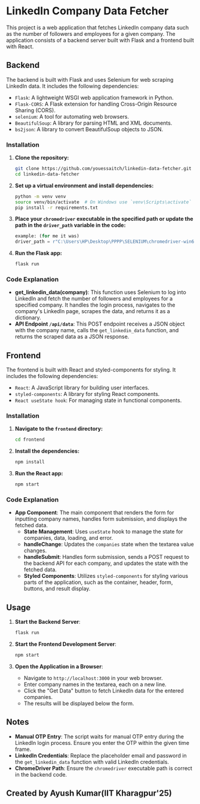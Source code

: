 # LinkedIn Company Data Fetcher

This project is a web application that fetches LinkedIn company data such as the number of followers and employees for a given company. The application consists of a backend server built with Flask and a frontend built with React.

## Backend

The backend is built with Flask and uses Selenium for web scraping LinkedIn data. It includes the following dependencies:

- `Flask`: A lightweight WSGI web application framework in Python.
- `Flask-CORS`: A Flask extension for handling Cross-Origin Resource Sharing (CORS).
- `selenium`: A tool for automating web browsers.
- `BeautifulSoup`: A library for parsing HTML and XML documents.
- `bs2json`: A library to convert BeautifulSoup objects to JSON.

### Installation

1. **Clone the repository:**
    ```bash
    git clone https://github.com/youessaitch/linkedin-data-fetcher.git
    cd linkedin-data-fetcher
    ```

2. **Set up a virtual environment and install dependencies:**
    ```bash
    python -m venv venv
    source venv/bin/activate  # On Windows use `venv\Scripts\activate`
    pip install -r requirements.txt
    ```

3. **Place your `chromedriver` executable in the specified path or update the path in the `driver_path` variable in the code:**
    ```python
    example: (for me it was)
    driver_path = r"C:\Users\HP\Desktop\PPPP\SELENIUM\chromedriver-win64\chromedriver.exe"
    ```

4. **Run the Flask app:**
    ```bash
    flask run
    ```

### Code Explanation

- **get_linkedin_data(company)**: This function uses Selenium to log into LinkedIn and fetch the number of followers and employees for a specified company. It handles the login process, navigates to the company's LinkedIn page, scrapes the data, and returns it as a dictionary.
- **API Endpoint `/api/data`**: This POST endpoint receives a JSON object with the company name, calls the `get_linkedin_data` function, and returns the scraped data as a JSON response.

## Frontend

The frontend is built with React and styled-components for styling. It includes the following dependencies:

- `React`: A JavaScript library for building user interfaces.
- `styled-components`: A library for styling React components.
- `React useState hook`: For managing state in functional components.

### Installation

1. **Navigate to the `frontend` directory:**
    ```bash
    cd frontend
    ```

2. **Install the dependencies:**
    ```bash
    npm install
    ```

3. **Run the React app:**
    ```bash
    npm start
    ```

### Code Explanation

- **App Component**: The main component that renders the form for inputting company names, handles form submission, and displays the fetched data.
  - **State Management**: Uses `useState` hook to manage the state for companies, data, loading, and error.
  - **handleChange**: Updates the `companies` state when the textarea value changes.
  - **handleSubmit**: Handles form submission, sends a POST request to the backend API for each company, and updates the state with the fetched data.
  - **Styled Components**: Utilizes `styled-components` for styling various parts of the application, such as the container, header, form, buttons, and result display.

## Usage

1. **Start the Backend Server**:
    ```bash
    flask run
    ```

2. **Start the Frontend Development Server**:
    ```bash
    npm start
    ```

3. **Open the Application in a Browser**:
    - Navigate to `http://localhost:3000` in your web browser.
    - Enter company names in the textarea, each on a new line.
    - Click the "Get Data" button to fetch LinkedIn data for the entered companies.
    - The results will be displayed below the form.

## Notes

- **Manual OTP Entry**: The script waits for manual OTP entry during the LinkedIn login process. Ensure you enter the OTP within the given time frame.
- **LinkedIn Credentials**: Replace the placeholder email and password in the `get_linkedin_data` function with valid LinkedIn credentials.
- **ChromeDriver Path**: Ensure the `chromedriver` executable path is correct in the backend code.

## Created by Ayush Kumar(IIT Kharagpur'25)
